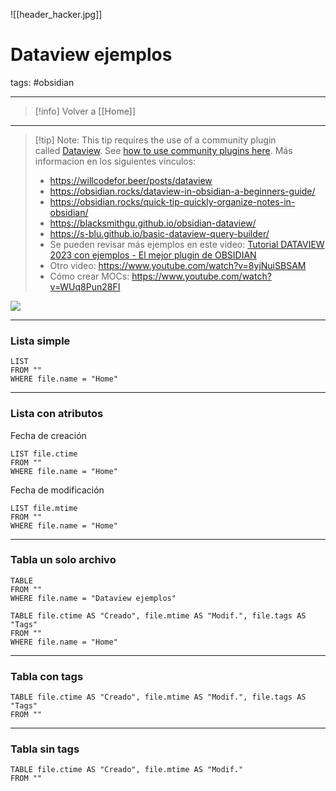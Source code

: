 ![[header_hacker.jpg]]
# Dataview ejemplos
tags: #obsidian 

---

> [!info] Volver a [[Home]] 

---

> [!tip] Note: This tip requires the use of a community plugin called [Dataview](https://blacksmithgu.github.io/obsidian-dataview/). See [how to use community plugins here](https://obsidian.rocks/how-to-use-community-plugins-in-obsidian/).
> Más informacion en los siguientes vínculos:
> - https://willcodefor.beer/posts/dataview
> - https://obsidian.rocks/dataview-in-obsidian-a-beginners-guide/
> - https://obsidian.rocks/quick-tip-quickly-organize-notes-in-obsidian/
> - https://blacksmithgu.github.io/obsidian-dataview/
> - https://s-blu.github.io/basic-dataview-query-builder/
> - Se pueden revisar más ejemplos en este video: [Tutorial DATAVIEW 2023 con ejemplos - El mejor plugin de OBSIDIAN](https://www.youtube.com/watch?v=PDJH-IoLD28)
> - Otro video: https://www.youtube.com/watch?v=8yjNuiSBSAM
> - Cómo crear MOCs: https://www.youtube.com/watch?v=WUq8Pun28FI


![](https://www.youtube.com/watch?v=PDJH-IoLD28)

---
### Lista simple
```dataview
LIST
FROM ""
WHERE file.name = "Home"
```
---
### Lista con atributos

Fecha de creación
```dataview
LIST file.ctime
FROM ""
WHERE file.name = "Home"
```


Fecha de modificación
```dataview
LIST file.mtime
FROM ""
WHERE file.name = "Home"
```

---
### Tabla un solo archivo

```dataview
TABLE 
FROM ""
WHERE file.name = "Dataview ejemplos"
```

```dataview
TABLE file.ctime AS "Creado", file.mtime AS "Modif.", file.tags AS "Tags"
FROM ""
WHERE file.name = "Home"
```

---
### Tabla con tags

```dataview
TABLE file.ctime AS "Creado", file.mtime AS "Modif.", file.tags AS "Tags"
FROM ""
```
---
### Tabla sin tags

```dataview
TABLE file.ctime AS "Creado", file.mtime AS "Modif."
FROM ""
```













